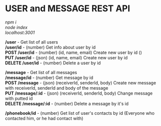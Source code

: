 # USER and MESSAGE REST API

*npm i*  
*node index*  
*localhost:3001*  

**/user** - Get list of all users  
**/user/id** - (number) Get info about user by id  
**POST /user/id** - (number) (id, name, email) Create new user by id ()  
**PUT /user/id** - (json) (id, name, email) Create new user by id  
**DELETE /user/id** - (number) Delete a  user by id  

**/message** - Get list of all messages  
**/message/id** - (number) Get message by id  
**POST /message** - (json) (receiverId, senderId, body) Create new message with receiverId, senderId and body of the message  
**PUT /message/:id** - (json) (receiverId, senderId, body) Change message with putted id  
**DELETE /message/:id** - (number)  Delete a message by it's id  

**/phonebook/id** - (number) Get list of user's contacts by id (Everyone who contacted him, or he had contact with)  